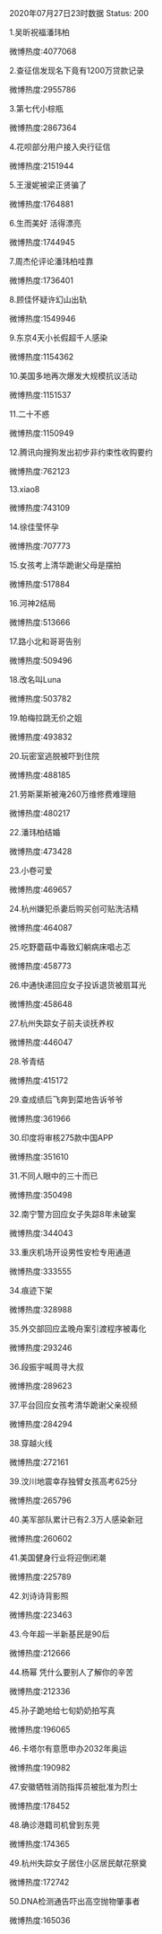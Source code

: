 2020年07月27日23时数据
Status: 200

1.吴昕祝福潘玮柏

微博热度:4077068

2.查征信发现名下竟有1200万贷款记录

微博热度:2955786

3.第七代小棕瓶

微博热度:2867364

4.花呗部分用户接入央行征信

微博热度:2151944

5.王漫妮被梁正贤骗了

微博热度:1764881

6.生而美好 活得漂亮

微博热度:1744945

7.周杰伦评论潘玮柏哇靠

微博热度:1736401

8.顾佳怀疑许幻山出轨

微博热度:1549946

9.东京4天小长假超千人感染

微博热度:1154362

10.美国多地再次爆发大规模抗议活动

微博热度:1151537

11.二十不惑

微博热度:1150949

12.腾讯向搜狗发出初步非约束性收购要约

微博热度:762123

13.xiao8

微博热度:743109

14.徐佳莹怀孕

微博热度:707773

15.女孩考上清华跪谢父母是摆拍

微博热度:517884

16.河神2结局

微博热度:513666

17.路小北和哥哥告别

微博热度:509496

18.改名叫Luna

微博热度:503782

19.帕梅拉跳无价之姐

微博热度:493832

20.玩密室逃脱被吓到住院

微博热度:488185

21.劳斯莱斯被淹260万维修费难理赔

微博热度:480217

22.潘玮柏结婚

微博热度:473428

23.小卷可爱

微博热度:469657

24.杭州嫌犯杀妻后购买创可贴洗洁精

微博热度:464087

25.吃野蘑菇中毒致幻躺病床唱忐忑

微博热度:458773

26.中通快递回应女子投诉退货被扇耳光

微博热度:458648

27.杭州失踪女子前夫谈抚养权

微博热度:446047

28.爷青结

微博热度:415172

29.查成绩后飞奔到菜地告诉爷爷

微博热度:361966

30.印度将审核275款中国APP

微博热度:351610

31.不同人眼中的三十而已

微博热度:350498

32.南宁警方回应女子失踪8年未破案

微博热度:344043

33.重庆机场开设男性安检专用通道

微博热度:333555

34.痕迹下架

微博热度:328988

35.外交部回应孟晚舟案引渡程序被毒化

微博热度:293246

36.段振宇喊周寻大叔

微博热度:289623

37.平台回应女孩考清华跪谢父亲视频

微博热度:284294

38.穿越火线

微博热度:272161

39.汶川地震幸存独臂女孩高考625分

微博热度:265796

40.美军部队累计已有2.3万人感染新冠

微博热度:260602

41.美国健身行业将迎倒闭潮

微博热度:225789

42.刘诗诗背影照

微博热度:223463

43.今年超一半新基民是90后

微博热度:212666

44.杨幂 凭什么要别人了解你的辛苦

微博热度:212336

45.孙子跪地给七旬奶奶拍写真

微博热度:196065

46.卡塔尔有意愿申办2032年奥运

微博热度:190982

47.安徽牺牲消防指挥员被批准为烈士

微博热度:178452

48.确诊港籍司机曾到东莞

微博热度:174365

49.杭州失踪女子居住小区居民献花祭奠

微博热度:172742

50.DNA检测通告吓出高空抛物肇事者

微博热度:165036

